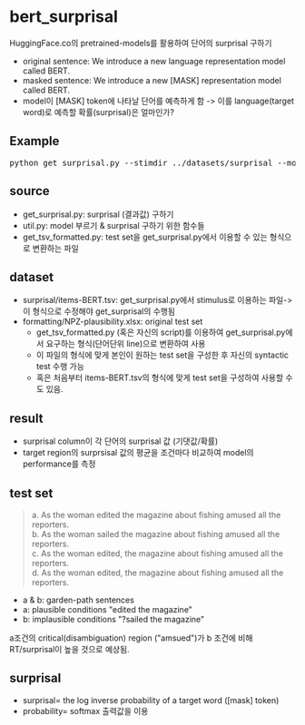 # bert_surprisal

HuggingFace.co의 pretrained-models를 활용하여 단어의 surprisal 구하기
* original sentence: We introduce a new language representation model called BERT.
* masked sentence: We introduce a new [MASK] representation model called BERT.
* model이 [MASK] token에 나타날 단어를 예측하게 함 -> 이를 language(target word)로 예측할 확률(surprisal)은 얼마인가?

## Example
<pre>
python get_surprisal.py --stimdir ../datasets/surprisal --model bert-base-uncased --resultdir ../results
</pre>

## source
* get_surprisal.py: surprisal (결과값) 구하기
* util.py: model 부르기 & surprisal 구하기 위한 함수들
* get_tsv_formatted.py: test set을 get_surprisal.py에서 이용할 수 있는 형식으로 변환하는 파일

## dataset
* surprisal/items-BERT.tsv: get_surprisal.py에서 stimulus로 이용하는 파일-> 이 형식으로 수정해야 get_surprisal의 수행됨
* formatting/NPZ-plausibility.xlsx: original test set 
  * get_tsv_formatted.py (혹은 자신의 script)를 이용하여 get_surprisal.py에서 요구하는 형식(단어단위 line)으로 변환하여 사용
  * 이 파일의 형식에 맞게 본인이 원하는 test set을 구성한 후 자신의 syntactic test 수행 가능
  * 혹은 처음부터 items-BERT.tsv의 형식에 맞게 test set을 구성하여 사용할 수도 있음.

## result
* surprisal column이 각 단어의 surprisal 값 (기댓값/확률)
* target region의 surprsisal 값의 평균을 조건마다 비교하여 model의 performance를 측정


## test set
> a. As the woman edited the magazine about fishing amused all the reporters.\
> b. As the woman sailed the magazine about fishing amused all the reporters.\
> c. As the woman edited, the magazine about fishing amused all the reporters.\
> d. As the woman edited, the magazine about fishing amused all the reporters.

* a & b: garden-path sentences
* a: plausible conditions "edited the magazine"
* b: implausible conditions "?sailed the magazine"

a조건의 critical(disambiguation) region ("amsued")가 b 조건에 비해 RT/surprisal이 높을 것으로 예상됨.

## surprisal
* surprisal= the log inverse probability of a target word ([mask] token)
* probability= softmax 출력값을 이용


